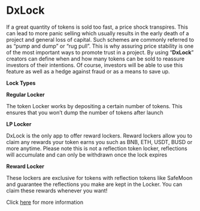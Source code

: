 # DxLock

If a great quantity of tokens is sold too fast, a price shock transpires. This can lead to more panic selling which usually results in the early death of a project and general loss of capital. Such schemes are commonly referred to as “pump and dump” or “rug pull”. This is why assuring price stability is one of the most important ways to promote trust in a project. By using “**DxLock**” creators can define when and how many tokens can be sold to reassure investors of their intentions. Of course, investors will be able to use this feature as well as a hedge against fraud or as a means to save up.



**Lock Types**

**Regular Locker**

The token Locker works by depositing a certain number of tokens. This ensures that you won’t dump the number of tokens after launch

**LP Locker**

DxLock is the only app to offer reward lockers. Reward lockers allow you to claim any rewards your token earns you such as BNB, ETH, USDT, BUSD or more anytime. Please note this is not a reflection token locker, reflections will accumulate and can only be withdrawn once the lock expires

**Reward Locker**

These lockers are exclusive for tokens with reflection tokens like SafeMoon and guarantee the reflections you make are kept in the Locker. You can claim these rewards whenever you want!

&#x20;Click [here](https://medium.com/dxsale/dxlock-update-and-claim-update-3a98e6e43d94) for more information
